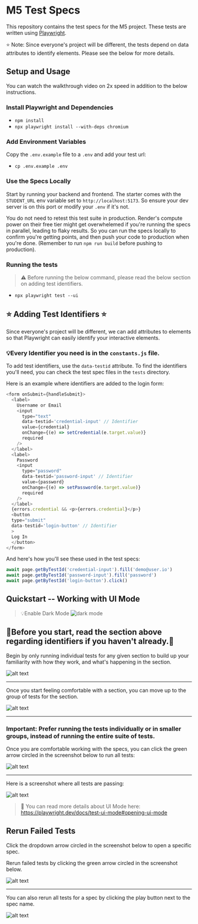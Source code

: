 # M5 Test Specs

This repository contains the test specs for the M5 project.  These tests are written using [Playwright](https://playwright.dev/docs/intro).

⭐ Note: Since everyone's project will be different, the tests depend on data attributes to identify elements.  Please see the below for more details.


## Setup and Usage
You can watch the walkthrough video on 2x speed in addition to the below instructions.

### Install Playwright and Dependencies
- `npm install`
- `npx playwright install --with-deps chromium`

### Add Environment Variables
Copy the `.env.example` file to a `.env` and add your test url:
- `cp .env.example .env`

### Use the Specs Locally
Start by running your backend and frontend.  The starter comes with the `STUDENT_URL` env variable set to `http://localhost:5173`.  So ensure your dev server is on this port or modify your `.env` if it's not.

You do not need to retest this test suite in production.  Render's compute power on their free tier might get overwhelemed if you're running the specs in parallel, leading to flaky results.  So you can run the specs locally to confirm you're getting points, and then push your code to production when you're done. (Remember to run `npm run build` before pushing to production).


### Running the tests
> ⚠️ Before running the below command, please read the below section on adding test identifiers.
- `npx playwright test --ui`

## ⭐ Adding Test Identifiers ⭐

Since everyone's project will be different, we can add attributes to elements so that Playwright can easily identify your interactive elements.

### 💡Every Identifier you need is in the `constants.js` file.

To add test identifiers, use the `data-testid` attribute.  To find the identifiers you'll need, you can check the test spec files in the `tests` directory.

Here is an example where identifiers are added to the login form:

```js
<form onSubmit={handleSubmit}>
  <label>
    Username or Email
    <input
      type="text"
      data-testid='credential-input' // Identifier
      value={credential}
      onChange={(e) => setCredential(e.target.value)}
      required
    />
  </label>
  <label>
    Password
    <input
      type="password"
      data-testid='password-input' // Identifier
      value={password}
      onChange={(e) => setPassword(e.target.value)}
      required
    />
  </label>
  {errors.credential && <p>{errors.credential}</p>}
  <button
  type="submit"
  data-testid='login-button' // Identifier
  >
  Log In
  </button>
</form>
```

And here's how you'll see these used in the test specs:
```js
await page.getByTestId('credential-input').fill('demo@user.io')
await page.getByTestId('password-input').fill('password')
await page.getByTestId('login-button').click()
```


## Quickstart -- Working with UI Mode

> 💡Enable Dark Mode
![dark mode](./screenshots/darkmode.png)


## 🌟Before you start, read the section above regarding identifiers if you haven't already.🌟

Begin by only running individual tests for any given section to build up your familiarity with how they work, and what's happening in the section.

![alt text](./screenshots/start-with-this.png)

---

Once you start feeling comfortable with a section, you can move up to the group of tests for the section.

![alt text](./screenshots/run-a-section.png)

---

### **Important**: Prefer running the tests individually or in smaller groups, instead of running the entire suite of tests.

Once you are comfortable working with the specs, you can click the green arrow circled in the screenshot below to run all tests:

![alt text](./screenshots/image.png)

---

Here is a screenshot where all tests are passing:

![alt text](./screenshots/image-1.png)

> 📖 You can read more details about UI Mode here: https://playwright.dev/docs/test-ui-mode#opening-ui-mode

## Rerun Failed Tests

Click the dropdown arrow circled in the screenshot below to open a specific spec.

Rerun failed tests by clicking the green arrow circled in the screenshot below.

![alt text](./screenshots/image-2.png)

---

 You can also rerun all tests for a spec by clicking the play button next to the spec name.

![alt text](./screenshots/image-3.png)
